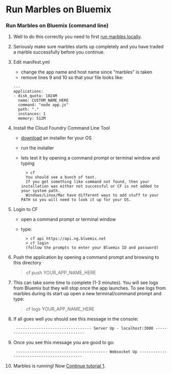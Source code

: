 # Run Marbles on Bluemix

### Run Marbles on Bluemix (command line)

1. Well to do this correctly you need to first [run marbles locally](./host_marbles_locally.md).
1. Seriously make sure marbles starts up completely and you have traded a marble successfully before you continue.
1. Edit manifest.yml 
	- change the app name and host name since "marbles" is taken
	- remove lines 9 and 10 so that your file looks like:

	```
	---
	applications:
	- disk_quota: 1024M
	  name: CUSTOM_NAME_HERE
	  command: "node app.js"
	  path: "."
	  instances: 1
	  memory: 512M
	```

1. Install the Cloud Foundry Command Line Tool
	- [download](https://github.com/cloudfoundry/cli/releases) an installer for your OS
	- run the installer
	- lets test it by opening a command prompt or terminal window and typing
		
			> cf
			You should see a bunch of text.
			If you get something like command not found, then your installation was either not successful or CF is not added to your system path.
			Windows/Linux/Mac have different ways to add stuff to your PATH so you will need to look it up for your OS.
	
1. Login to CF
	- open a command prompt or terminal window
	- type:
		
			> cf api https://api.ng.bluemix.net 
			> cf login
			(follow the prompts to enter your Bluemix ID and password)

1. Push the application by opening a command prompt and browsing to this directory
	
	> cf push YOUR_APP_NAME_HERE 

1. This can take some time to complete (1-3 minutes). You will see logs from Bluemix but they will stop once the app launches. To see logs from marbles during its start up open a new terminal/command prompt and type:

	> cf logs YOUR_APP_NAME_HERE

1. If all goes well you should see this message in the console:
	
		--------------------------------- Server Up - localhost:3000 ------------------------------------
		
1. Once you see this message you are good to go: 
		
		---------------------------------------- Websocket Up ------------------------------------------

1. Marbles is running! Now [Continue tutorial 1](./tutorial_start_here.md#use).
